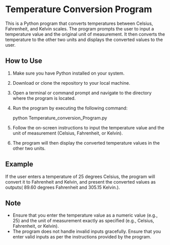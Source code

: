 # Temperature Conversion Program

This is a Python program that converts temperatures between Celsius, Fahrenheit, and Kelvin scales. 
The program prompts the user to input a temperature value and the original unit of measurement. 
It then converts the temperature to the other two units and displays the converted values to the user.

## How to Use

1. Make sure you have Python installed on your system.
2. Download or clone the repository to your local machine.
3. Open a terminal or command prompt and navigate to the directory where the program is located.
4. Run the program by executing the following command:
    
    python Temperature_conversion_Program.py

5. Follow the on-screen instructions to input the temperature value and the unit of measurement (Celsius, Fahrenheit, or Kelvin).
6. The program will then display the converted temperature values in the other two units.

## Example

If the user enters a temperature of 25 degrees Celsius, the program will convert it to Fahrenheit and Kelvin, and present the converted values as outputs( 89.60 degrees Fahrenheit and 305.15 Kelvin.).

## Note

- Ensure that you enter the temperature value as a numeric value (e.g., 25) and the unit of measurement exactly as specified (e.g., Celsius, Fahrenheit, or Kelvin).
- The program does not handle invalid inputs gracefully. Ensure that you enter valid inputs as per the instructions provided by the program.
